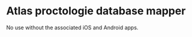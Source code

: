 Atlas proctologie database mapper
=================================

No use without the associated iOS and Android apps.
